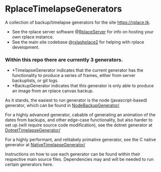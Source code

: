 # RplaceTimelapseGenerators
A collection of backup/timelapse generators for the site https://rplace.tk.

 - See the rplace server software @[RplaceServer](https://github.com/Zekiah-A/RplaceServer.git) for info on hosting your own rplace instance. 
 - See the main site codebase @[rslashplace2](https://github.com/rslashplace2/rslashplace2.github.io) for helping with rplace development.

### Within this repo there are currently 3 generators.
 - *TimelapseGenerator indicates that the current generator has
the functionality to produce a series of frames, either from server backuplists, or git logs.
 - *BackupGenerator indicates that this generator is only able to produce an image from an rplace canvas backup.


As it stands, the easiest to run generator is the node (javascript-based) generator, which can be found in [NodeBackupGenerator/](NodeBackupGenerator/downloader.js).

For a highly advanced generator, cabable of generating an animation of the dates from backups, and other edge-case functionality, but also harder to set up (will require source code modification), see the dotnet generator at [DotnetTimelapseGenerator/](DotnetTimelapseGenerator/)

For a highly performant, and relitabely primative generator, see the C native generator at [NativeTimelapseGenerator/](NativeTimelapseGenerator/main.c)


Instructions on how to use each generator can be found within their respective main source files. Dependencies may and will be needed to run certain generators here.
